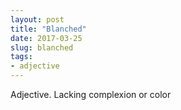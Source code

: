 ```yaml
---
layout: post
title: "Blanched"
date: 2017-03-25
slug: blanched
tags:
- adjective
---
```


Adjective. Lacking complexion or color
